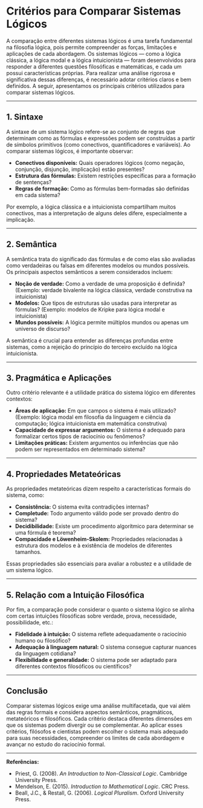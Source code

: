 # Critérios para Comparar Sistemas Lógicos

A comparação entre diferentes sistemas lógicos é uma tarefa fundamental na filosofia lógica, pois permite compreender as forças, limitações e aplicações de cada abordagem. Os sistemas lógicos — como a lógica clássica, a lógica modal e a lógica intuicionista — foram desenvolvidos para responder a diferentes questões filosóficas e matemáticas, e cada um possui características próprias. Para realizar uma análise rigorosa e significativa dessas diferenças, é necessário adotar critérios claros e bem definidos. A seguir, apresentamos os principais critérios utilizados para comparar sistemas lógicos.

---

## 1. **Sintaxe**

A sintaxe de um sistema lógico refere-se ao conjunto de regras que determinam como as fórmulas e expressões podem ser construídas a partir de símbolos primitivos (como conectivos, quantificadores e variáveis). Ao comparar sistemas lógicos, é importante observar:

- **Conectivos disponíveis:** Quais operadores lógicos (como negação, conjunção, disjunção, implicação) estão presentes?
- **Estrutura das fórmulas:** Existem restrições específicas para a formação de sentenças?
- **Regras de formação:** Como as fórmulas bem-formadas são definidas em cada sistema?

Por exemplo, a lógica clássica e a intuicionista compartilham muitos conectivos, mas a interpretação de alguns deles difere, especialmente a implicação.

---

## 2. **Semântica**

A semântica trata do significado das fórmulas e de como elas são avaliadas como verdadeiras ou falsas em diferentes modelos ou mundos possíveis. Os principais aspectos semânticos a serem considerados incluem:

- **Noção de verdade:** Como a verdade de uma proposição é definida? (Exemplo: verdade bivalente na lógica clássica, verdade construtiva na intuicionista)
- **Modelos:** Que tipos de estruturas são usadas para interpretar as fórmulas? (Exemplo: modelos de Kripke para lógica modal e intuicionista)
- **Mundos possíveis:** A lógica permite múltiplos mundos ou apenas um universo de discurso?

A semântica é crucial para entender as diferenças profundas entre sistemas, como a rejeição do princípio do terceiro excluído na lógica intuicionista.

---

## 3. **Pragmática e Aplicações**

Outro critério relevante é a utilidade prática do sistema lógico em diferentes contextos:

- **Áreas de aplicação:** Em que campos o sistema é mais utilizado? (Exemplo: lógica modal em filosofia da linguagem e ciência da computação; lógica intuicionista em matemática construtiva)
- **Capacidade de expressar argumentos:** O sistema é adequado para formalizar certos tipos de raciocínio ou fenômenos?
- **Limitações práticas:** Existem argumentos ou inferências que não podem ser representados em determinado sistema?

---

## 4. **Propriedades Metateóricas**

As propriedades metateóricas dizem respeito a características formais do sistema, como:

- **Consistência:** O sistema evita contradições internas?
- **Completude:** Todo argumento válido pode ser provado dentro do sistema?
- **Decidibilidade:** Existe um procedimento algorítmico para determinar se uma fórmula é teorema?
- **Compacidade e Löwenheim-Skolem:** Propriedades relacionadas à estrutura dos modelos e à existência de modelos de diferentes tamanhos.

Essas propriedades são essenciais para avaliar a robustez e a utilidade de um sistema lógico.

---

## 5. **Relação com a Intuição Filosófica**

Por fim, a comparação pode considerar o quanto o sistema lógico se alinha com certas intuições filosóficas sobre verdade, prova, necessidade, possibilidade, etc.:

- **Fidelidade à intuição:** O sistema reflete adequadamente o raciocínio humano ou filosófico?
- **Adequação à linguagem natural:** O sistema consegue capturar nuances da linguagem cotidiana?
- **Flexibilidade e generalidade:** O sistema pode ser adaptado para diferentes contextos filosóficos ou científicos?

---

## **Conclusão**

Comparar sistemas lógicos exige uma análise multifacetada, que vai além das regras formais e considera aspectos semânticos, pragmáticos, metateóricos e filosóficos. Cada critério destaca diferentes dimensões em que os sistemas podem divergir ou se complementar. Ao aplicar esses critérios, filósofos e cientistas podem escolher o sistema mais adequado para suas necessidades, compreender os limites de cada abordagem e avançar no estudo do raciocínio formal.

---

**Referências:**

- Priest, G. (2008). *An Introduction to Non-Classical Logic*. Cambridge University Press.
- Mendelson, E. (2015). *Introduction to Mathematical Logic*. CRC Press.
- Beall, J.C., & Restall, G. (2006). *Logical Pluralism*. Oxford University Press.